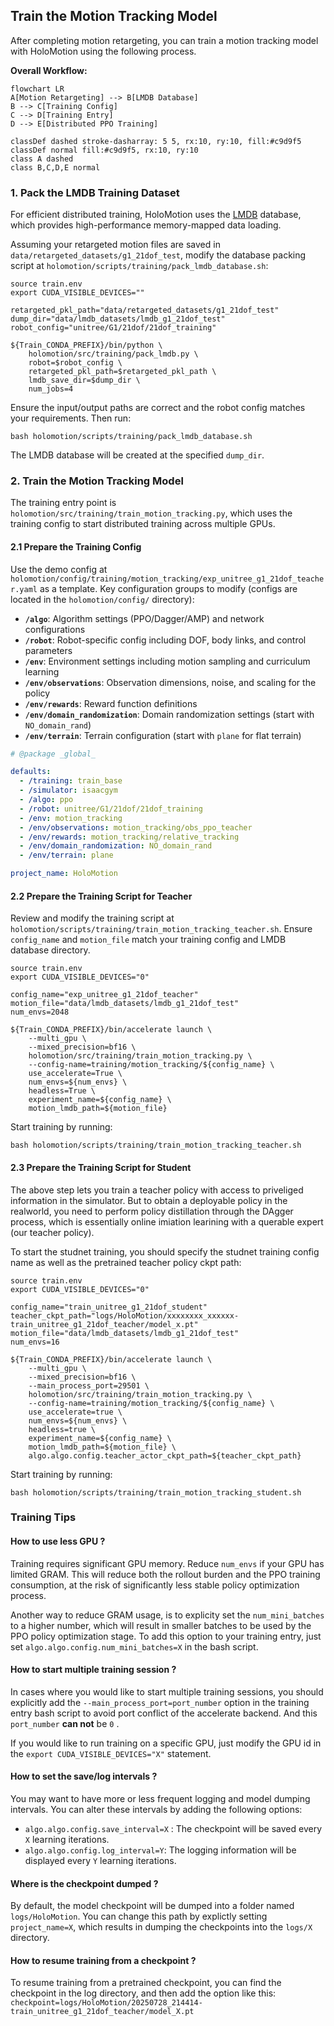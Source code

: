 ## Train the Motion Tracking Model

After completing motion retargeting, you can train a motion tracking model with HoloMotion using the following process.

**Overall Workflow:**

```mermaid
flowchart LR
A[Motion Retargeting] --> B[LMDB Database]
B --> C[Training Config]
C --> D[Training Entry]
D --> E[Distributed PPO Training]

classDef dashed stroke-dasharray: 5 5, rx:10, ry:10, fill:#c9d9f5
classDef normal fill:#c9d9f5, rx:10, ry:10
class A dashed
class B,C,D,E normal
```

### 1. Pack the LMDB Training Dataset

For efficient distributed training, HoloMotion uses the [LMDB](https://www.symas.com/mdb) database, which provides high-performance memory-mapped data loading.

Assuming your retargeted motion files are saved in `data/retargeted_datasets/g1_21dof_test`, modify the database packing script at `holomotion/scripts/training/pack_lmdb_database.sh`:

```shell
source train.env
export CUDA_VISIBLE_DEVICES=""

retargeted_pkl_path="data/retargeted_datasets/g1_21dof_test"
dump_dir="data/lmdb_datasets/lmdb_g1_21dof_test"
robot_config="unitree/G1/21dof/21dof_training"

${Train_CONDA_PREFIX}/bin/python \
    holomotion/src/training/pack_lmdb.py \
    robot=$robot_config \
    retargeted_pkl_path=$retargeted_pkl_path \
    lmdb_save_dir=$dump_dir \
    num_jobs=4
```

Ensure the input/output paths are correct and the robot config matches your requirements. Then run:

```shell
bash holomotion/scripts/training/pack_lmdb_database.sh
```

The LMDB database will be created at the specified `dump_dir`.

### 2. Train the Motion Tracking Model

The training entry point is `holomotion/src/training/train_motion_tracking.py`, which uses the training config to start distributed training across multiple GPUs.

#### 2.1 Prepare the Training Config

Use the demo config at `holomotion/config/training/motion_tracking/exp_unitree_g1_21dof_teacher.yaml` as a template. Key configuration groups to modify (configs are located in the `holomotion/config/` directory):

- **`/algo`**: Algorithm settings (PPO/Dagger/AMP) and network configurations
- **`/robot`**: Robot-specific config including DOF, body links, and control parameters
- **`/env`**: Environment settings including motion sampling and curriculum learning
- **`/env/observations`**: Observation dimensions, noise, and scaling for the policy
- **`/env/rewards`**: Reward function definitions
- **`/env/domain_randomization`**: Domain randomization settings (start with `NO_domain_rand`)
- **`/env/terrain`**: Terrain configuration (start with `plane` for flat terrain)

```yaml
# @package _global_

defaults:
  - /training: train_base
  - /simulator: isaacgym
  - /algo: ppo
  - /robot: unitree/G1/21dof/21dof_training
  - /env: motion_tracking
  - /env/observations: motion_tracking/obs_ppo_teacher
  - /env/rewards: motion_tracking/relative_tracking
  - /env/domain_randomization: NO_domain_rand
  - /env/terrain: plane

project_name: HoloMotion
```

#### 2.2 Prepare the Training Script for Teacher

Review and modify the training script at `holomotion/scripts/training/train_motion_tracking_teacher.sh`. Ensure `config_name` and `motion_file` match your training config and LMDB database directory.

```shell
source train.env
export CUDA_VISIBLE_DEVICES="0"

config_name="exp_unitree_g1_21dof_teacher"
motion_file="data/lmdb_datasets/lmdb_g1_21dof_test"
num_envs=2048

${Train_CONDA_PREFIX}/bin/accelerate launch \
    --multi_gpu \
    --mixed_precision=bf16 \
    holomotion/src/training/train_motion_tracking.py \
    --config-name=training/motion_tracking/${config_name} \
    use_accelerate=True \
    num_envs=${num_envs} \
    headless=True \
    experiment_name=${config_name} \
    motion_lmdb_path=${motion_file}
```

Start training by running:

```shell
bash holomotion/scripts/training/train_motion_tracking_teacher.sh
```

#### 2.3 Prepare the Training Script for Student

The above step lets you train a teacher policy with access to priveliged information in the simulator. But to obtain a deployable policy in the realworld, you need to perform policy distillation through the DAgger process, which is essentially online imiation learining with a querable expert (our teacher policy).

To start the studnet training, you should specify the studnet training config name as well as the pretrained teacher policy ckpt path:

```shell
source train.env
export CUDA_VISIBLE_DEVICES="0"

config_name="train_unitree_g1_21dof_student"
teacher_ckpt_path="logs/HoloMotion/xxxxxxxx_xxxxxx-train_unitree_g1_21dof_teacher/model_x.pt"
motion_file="data/lmdb_datasets/lmdb_g1_21dof_test"
num_envs=16

${Train_CONDA_PREFIX}/bin/accelerate launch \
    --multi_gpu \
    --mixed_precision=bf16 \
    --main_process_port=29501 \
    holomotion/src/training/train_motion_tracking.py \
    --config-name=training/motion_tracking/${config_name} \
    use_accelerate=true \
    num_envs=${num_envs} \
    headless=true \
    experiment_name=${config_name} \
    motion_lmdb_path=${motion_file} \
    algo.algo.config.teacher_actor_ckpt_path=${teacher_ckpt_path}
```

Start training by running:

```shell
bash holomotion/scripts/training/train_motion_tracking_student.sh
```


### Training Tips

#### How to use less GPU ?

Training requires significant GPU memory. Reduce `num_envs` if your GPU has limited GRAM. This will reduce both the rollout burden and the PPO training consumption, at the risk of significantly less stable policy optimization process.

Another way to reduce GRAM usage, is to explicity set the `num_mini_batches` to a higher number, which will result in smaller batches to be used by the PPO policy optimization stage. To add this option to your training entry, just set `algo.algo.config.num_mini_batches=X` in the bash script.

#### How to start multiple training session ?

In cases where you would like to start multiple training sessions, you should explicitly add the `--main_process_port=port_number` option in the training entry bash script to avoid port conflict of the accelerate backend. And this `port_number` **can not** be `0` .

If you would like to run training on a specific GPU, just modify the GPU id in the `export CUDA_VISIBLE_DEVICES="X"` statement.

#### How to set the save/log intervals ?

You may want to have more or less frequent logging and model dumping intervals. You can alter these intervals by adding the following options:

- `algo.algo.config.save_interval=X` : The checkpoint will be saved every `X` learning iterations.
- `algo.algo.config.log_interval=Y`: The logging information will be displayed every `Y` learning iterations.

#### Where is the checkpoint dumped ?

By default, the model checkpoint will be dumped into a folder named `logs/HoloMotion`. You can change this path by explictly setting `project_name=X`, which results in dumping the checkpoints into the `logs/X` directory.

#### How to resume training from a checkpoint ?

To resume training from a pretrained checkpoint, you can find the checkpoint in the log directory, and then add the option like this: `checkpoint=logs/HoloMotion/20250728_214414-train_unitree_g1_21dof_teacher/model_X.pt`
